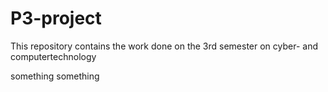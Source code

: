 # P3-project
This repository contains the work done on the 3rd semester on cyber- and computertechnology

something something
